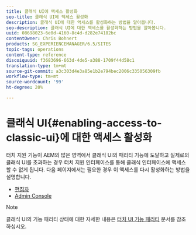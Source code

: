 ```yaml
---
title: 클래식 UI에 액세스 활성화
seo-title: 클래식 UI에 액세스 활성화
description: 클래식 UI에 대한 액세스를 활성화하는 방법을 알아봅니다.
seo-description: 클래식 UI에 대한 액세스를 활성화하는 방법을 알아봅니다.
uuid: 08698023-6e0d-4160-8c4d-d282e74182bc
contentOwner: Chris Bohnert
products: SG_EXPERIENCEMANAGER/6.5/SITES
topic-tags: operations
content-type: reference
discoiquuid: f3683696-663d-4de5-a388-1709f44d58c1
translation-type: tm+mt
source-git-commit: a3c303d4e3a85e1b2e794bec2006c335056309fb
workflow-type: tm+mt
source-wordcount: '99'
ht-degree: 20%

---
```



# 클래식 UI{#enabling-access-to-classic-ui}에 대한 액세스 활성화

터치 지원 기능이 AEM의 많은 영역에서 클래식 UI의 패리티 기능에 도달하고 실제로의 클래식 UI를 초과하는 경우 터치 지원 인터페이스를 통해 클래식 인터페이스에 액세스할 수 없게 됩니다. 다음 페이지에서는 필요한 경우 이 액세스를 다시 활성화하는 방법을 설명합니다.

* [편집자](/help/sites-administering/enable-classic-ui-editor.md)
* [Admin Console](/help/sites-administering/enable-classic-ui-admin.md)

>[!NOTE]
>
>클래식 UI의 기능 패리티 상태에 대한 자세한 내용은 [터치 UI 기능 패리티](/help/release-notes/touch-ui-features-status.md) 문서를 참조하십시오.

